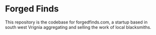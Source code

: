 # Forged Finds

This repository is the codebase for forgedfinds.com, a startup based in south west Vrignia 
aggregating and selling the work of local blacksmiths.


